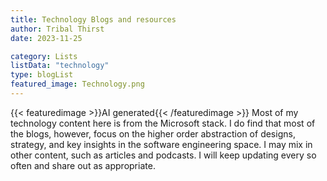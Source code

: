 ```yaml
---
title: Technology Blogs and resources
author: Tribal Thirst
date: 2023-11-25

category: Lists
listData: "technology"
type: blogList
featured_image: Technology.png
---
```


{{< featuredimage >}}AI generated{{< /featuredimage >}}
Most of my technology content here is from the Microsoft stack.  I do find that most of the blogs, however, focus on the higher order abstraction of designs, strategy, and key insights in the software engineering space.  I may mix in other content, such as articles and podcasts.  I will keep updating every so often and share out as appropriate.
